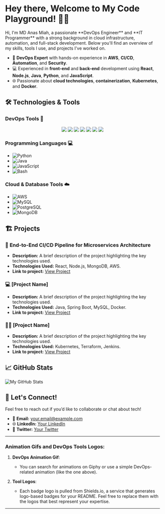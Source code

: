 <h1> Hey there, Welcome to My Code Playground! 🎉👾 </h1>
Hi, I'm MD Anas Miah, a passionate **DevOps Engineer** and **IT Programmer** with a strong background in cloud infrastructure, automation, and full-stack development. Below you'll find an overview of my skills, tools I use, and projects I've worked on.


- 🚀 **DevOps Expert** with hands-on experience in **AWS**, **CI/CD**, **Automation**, and **Security**.
- 💻 Experienced in **front-end** and **back-end** development using **React**, **Node.js**, **Java**, **Python**, and **JavaScript**.
- 🌐 Passionate about **cloud technologies**, **containerization**, **Kubernetes**, and **Docker**.

## 🛠️ Technologies & Tools

### **DevOps Tools** 🔧
<p align="center">
  <img src="https://img.shields.io/badge/AWS-232F3E?logo=amazon-aws&logoColor=white" />
  <img src="https://img.shields.io/badge/Terraform-7B42B1?logo=terraform&logoColor=white" />
  <img src="https://img.shields.io/badge/Docker-2496ED?logo=docker&logoColor=white" />
  <img src="https://img.shields.io/badge/Jenkins-FF9800?logo=jenkins&logoColor=white" />
  <img src="https://img.shields.io/badge/Kubernetes-326CE5?logo=kubernetes&logoColor=white" />
  <img src="https://img.shields.io/badge/Ansible-EE0000?logo=ansible&logoColor=white" />
  <img src="https://img.shields.io/badge/GitHub-181717?logo=github&logoColor=white" />
</p>

### **Programming Languages** 💻
- ![Python](https://img.shields.io/badge/Python-3776AB?logo=python&logoColor=white)
- ![Java](https://img.shields.io/badge/Java-007396?logo=java&logoColor=white)
- ![JavaScript](https://img.shields.io/badge/JavaScript-F7DF1E?logo=javascript&logoColor=black)
- ![Bash](https://img.shields.io/badge/Bash-4EAA25?logo=gnubash&logoColor=white)

### **Cloud & Database Tools** ☁️
- ![AWS](https://img.shields.io/badge/AWS-232F3E?logo=amazon-aws&logoColor=white)
- ![MySQL](https://img.shields.io/badge/MySQL-4479A1?logo=mysql&logoColor=white)
- ![PostgreSQL](https://img.shields.io/badge/PostgreSQL-336791?logo=postgresql&logoColor=white)
- ![MongoDB](https://img.shields.io/badge/MongoDB-47A248?logo=mongodb&logoColor=white)

## 🏗️ Projects

### 🚀 **End-to-End CI/CD Pipeline for Microservices Architecture** 
- **Description:** A brief description of the project highlighting the key technologies used.
- **Technologies Used:** React, Node.js, MongoDB, AWS.
- **Link to project:** [View Project](#)

### 💻 **[Project Name]** 
- **Description:** A brief description of the project highlighting the key technologies used.
- **Technologies Used:** Java, Spring Boot, MySQL, Docker.
- **Link to project:** [View Project](#)

### 🧑‍💻 **[Project Name]** 
- **Description:** A brief description of the project highlighting the key technologies used.
- **Technologies Used:** Kubernetes, Terraform, Jenkins.
- **Link to project:** [View Project](#)

## 📈 GitHub Stats

![My GitHub Stats](https://github-readme-stats.vercel.app/api?username=YourUsername&show_icons=true&hide_title=true&count_private=true&theme=radical)

## 🔗 Let's Connect!

Feel free to reach out if you’d like to collaborate or chat about tech!

- 📧 **Email:** your.email@example.com
- 🌐 **LinkedIn:** [Your LinkedIn](#)
- 💬 **Twitter:** [Your Twitter](#)

---

### Animation Gifs and DevOps Tools Logos:
1. **DevOps Animation Gif**:
   - You can search for animations on Giphy or use a simple DevOps-related animation (like the one above).
   
2. **Tool Logos**:
   - Each badge logo is pulled from Shields.io, a service that generates logo-based badges for your README. Feel free to replace them with the logos that best represent your expertise.

---
